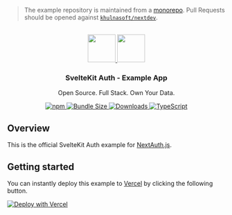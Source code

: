 > The example repository is maintained from a [monorepo](https://github.com/khulnasoft/nextdev/tree/main/apps/examples/sveltekit). Pull Requests should be opened against [`khulnasoft/nextdev`](https://github.com/khulnasoft/nextdev).

<p align="center">
   <br/>
   <a href="https://auth.khulnasoft.com" target="_blank">
   <img height="64" src="https://auth.khulnasoft.com/img/logo-sm.png" />
   </a>
   <a href="https://kit.svelte.dev" target="_blank">
   <img height="64" src="https://upload.wikimedia.org/wikipedia/commons/1/1b/Svelte_Logo.svg" />
   </a>
   <h3 align="center"><b>SvelteKit Auth</b> - Example App</h3>
   <p align="center">
   Open Source. Full Stack. Own Your Data.
   </p>
   <p align="center" style="align: center;">
      <a href="https://npm.im/@nextauth.js/sveltekit">
        <img alt="npm" src="https://img.shields.io/npm/v/@nextauth.js/sveltekit?color=green&label=@nextauth.js/sveltekit&style=flat-square">
      </a>
      <a href="https://bundlephobia.com/result?p=@nextauth.js/sveltekit">
        <img src="https://img.shields.io/bundlephobia/minzip/@nextauth.js/sveltekit?label=size&style=flat-square" alt="Bundle Size"/>
      </a>
      <a href="https://www.npmtrends.com/@nextauth.js/sveltekit">
        <img src="https://img.shields.io/npm/dm/@nextauth.js/sveltekit?label=downloads&style=flat-square" alt="Downloads" />
      </a>
      <a href="https://npm.im/@nextauth.js/sveltekit">
        <img src="https://img.shields.io/badge/TypeScript-blue?style=flat-square" alt="TypeScript" />
      </a>
   </p>
</p>

## Overview

This is the official SvelteKit Auth example for [NextAuth.js](https://sveltekit.auth.khulnasoft.com).

## Getting started

You can instantly deploy this example to [Vercel](https://vercel.com?utm_source=github&utm_medium=readme&utm_campaign=sveltekit-auth-example) by clicking the following button.

[![Deploy with Vercel](https://vercel.com/button)](https://vercel.com/new/git/external?repository-url=https://github.com/nextauthjs/sveltekit-auth-example&project-name=sveltekit-auth-example&repository-name=sveltekit-auth-example)
